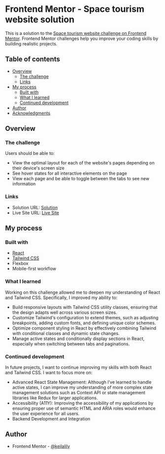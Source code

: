 # Frontend Mentor - Space tourism website solution

This is a solution to the [Space tourism website challenge on Frontend Mentor](https://www.frontendmentor.io/challenges/space-tourism-multipage-website-gRWj1URZ3). Frontend Mentor challenges help you improve your coding skills by building realistic projects. 

## Table of contents

- [Overview](#overview)
  - [The challenge](#the-challenge)
  - [Links](#links)
- [My process](#my-process)
  - [Built with](#built-with)
  - [What I learned](#what-i-learned)
  - [Continued development](#continued-development)
- [Author](#author)
- [Acknowledgments](#acknowledgments)

## Overview

### The challenge

Users should be able to:

- View the optimal layout for each of the website's pages depending on their device's screen size
- See hover states for all interactive elements on the page
- View each page and be able to toggle between the tabs to see new information

### Links

- Solution URL: [Solution](https://your-solution-url.com)
- Live Site URL: [Live Site](https://keilalily.github.io/fm-social-links-profile/)

## My process

### Built with

- [React](https://react.dev/)
- [Tailwind CSS](https://tailwindcss.com/)
- Flexbox
- Mobile-first workflow

### What I learned

Working on this challenge allowed me to deepen my understanding of React and Tailwind CSS. Specifically, I improved my ability to:
- Build responsive layouts with Tailwind CSS utility classes, ensuring that the design adapts well across various screen sizes.
- Customize Tailwind's configuration to extend themes, such as adjusting breakpoints, adding custom fonts, and defining unique color schemes.
- Optimize component styling in React by effectively combining Tailwind with conditional classes and dynamic state changes.
- Manage active states and conditionally display sections in React, especially when switching between tabs and paginations.

### Continued development

In future projects, I want to continue improving my skills with both React and Tailwind CSS. I want to focus more on:
- Advanced React State Management: Although I’ve learned to handle active states, I can improve my understanding of more complex state management solutions such as Context API or state management libraries like Redux for larger applications.
- Accessibility (A11Y): Improving the accessibility of my applications by ensuring proper use of semantic HTML and ARIA roles would enhance the user experience for all users.
- Backend Development and Integration

## Author

- Frontend Mentor - [@keilalily](https://www.frontendmentor.io/profile/keilalily)